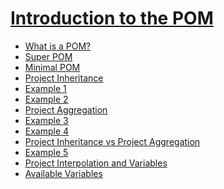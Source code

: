 # [Introduction to the POM](https://maven.apache.org/guides/introduction/introduction-to-the-pom.htm)
* [What is a POM?](https://github.com/ixtears23/docs/blob/master/maven/Introduction%20to%20the%20POM/What%20is%20a%20POM%3F.md)
* [Super POM](https://github.com/ixtears23/docs/blob/master/maven/Introduction%20to%20the%20POM/Super%20POM.md)
* [Minimal POM](https://github.com/ixtears23/docs/blob/master/maven/Introduction%20to%20the%20POM/Minimal%20POM.md)
* [Project Inheritance]()
 * [Example 1]()
 * [Example 2]()
* [Project Aggregation]()
 * [Example 3]()
 * [Example 4]()
* [Project Inheritance vs Project Aggregation]()
 * [Example 5]()
* [Project Interpolation and Variables]()
* [Available Variables]()
